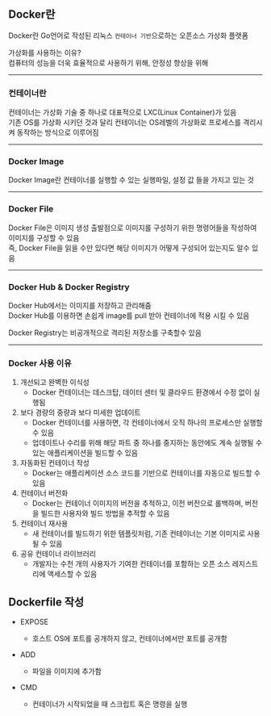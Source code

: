 ## Docker란
Docker란 Go언어로 작성된 리눅스 ```컨테이너 기반```으로하는 오픈소스 가상화 플랫폼  
  
가상화를 사용하는 이유?  
컴퓨터의 성능을 더욱 효율적으로 사용하기 위해, 안정성 향상을 위해

---
### 컨테이너란
컨테이너는 가상화 기술 중 하나로 대표적으로 LXC(Linux Container)가 있음  
기존 OS를 가상화 시키던 것과 달리 컨테이너는 OS레벨의 가상화로 프로세스를 격리시켜 동작하는 방식으로 이루어짐

---
### Docker Image
Docker Image란 컨테이너를 실행할 수 있는 실행파일, 설정 값 들을 가지고 있는 것

---
### Docker File
Docker File은 이미지 생성 출발점으로 이미지를 구성하기 위한 명령어들을 작성하여 이미지를 구성할 수 있음  
즉, Docker File을 읽을 수만 있다면 해당 이미지가 어떻게 구성되어 있는지도 알수 있음

---
### Docker Hub & Docker Registry
Docker Hub에서는 이미지를 저장하고 관리해줌  
Docker Hub를 이용하면 손쉽게 image를 pull 받아 컨테이너에 적용 시킬 수 있음  
  
Docker Registry는 비공개적으로 격리된 저장소를 구축할수 있음

---
### Docker 사용 이유
1. 개선되고 완벽한 이식성
    * Docker 컨테이너는 데스크탑, 데이터 센터 및 클라우드 환경에서 수정 없이 실행됨
2. 보다 경량의 중량과 보다 미세한 업데이트
    * Docker 컨테이너를 사용하면, 각 컨테이너에서 오직 하나의 프로세스만 실행할 수 있음
    * 업데이트나 수리를 위해 해당 파트 중 하나를 중지하는 동안에도 계속 실행될 수 있는 애플리케이션을 빌드할 수 있음
3. 자동화된 컨테이너 작성
    * Docker는 애플리케이션 소스 코드를 기반으로 컨테이너를 자동으로 빌드할 수 있음
4. 컨테이너 버전화
    * Docker는 컨테이너 이미지의 버전을 추적하고, 이전 버전으로 롤백하며, 버전을 빌드한 사용자와 빌드 방법을 추적할 수 있음
5. 컨테이너 재사용
    * 새 컨테이너를 빌드하기 위한 템플릿처럼, 기존 컨테이너는 기본 이미지로 사용될 수 있음
6. 공유 컨테이너 라이브러리
    * 개발자는 수천 개의 사용자가 기여한 컨테이너를 포함하는 오픈 소스 레지스트리에 액세스할 수 있음

## Dockerfile 작성
* EXPOSE
    * 호스트 OS에 포트를 공개하지 않고, 컨테이너에서만 포트를 공개함

* ADD
    * 파일을 이미지에 추가함

* CMD
    * 컨테이너가 시작되었을 때 스크립트 혹은 명령을 실행
